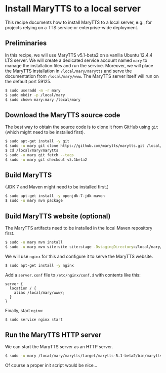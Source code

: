 # Install MaryTTS to a local server

This recipe documents how to install MaryTTS to a local server, e.g., for projects relying on a TTS service or enterprise-wide deployment.

## Preliminaries

In this recipe, we will use MaryTTS v5.1-beta2 on a vanilla Ubuntu 12.4.4 LTS server.
We will create a dedicated service account named `mary` to manage the installation files and run the service.
Moreover, we will place the MaryTTS installation in `/local/mary/marytts` and serve the documentation from `/local/mary/www`.
The MaryTTS server itself will run on the default port 59125.

```bash
$ sudo useradd -m -r mary
$ sudo mkdir -p /local/mary
$ sudo chown mary:mary /local/mary
```

## Download the MaryTTS source code

The best way to obtain the source code is to clone it from GitHub using `git` (which might need to be installed first).

```bash
$ sudo apt-get install -y git
$ sudo -u mary git clone https://github.com/marytts/marytts.git /local/mary/marytts
$ cd /local/mary/marytts
$ sudo -u mary git fetch --tags
$ sudo -u mary git checkout v5.1beta2
```

## Build MaryTTS

(JDK 7 and Maven might need to be installed first.)

```bash
$ sudo apt-get install -y openjdk-7-jdk maven
$ sudo -u mary mvn package
```

## Build MaryTTS website (optional)

The MaryTTS artifacts need to be installed in the local Maven repository first.

```bash
$ sudo -u mary mvn install
$ sudo -u mary mvn site:site site:stage -DstagingDirectory=/local/mary/www
```

We will use `nginx` for this and configure it to serve the MaryTTS website.
```bash
$ sudo apt-get install -y nginx
```

Add a `server.conf` file to `/etc/nginx/conf.d` with contents like this:
```nginx
server {
  location / {
    alias /local/mary/www/;
  }
}
```

Finally, start `nginx`:
```bash
$ sudo service nginx start
```

## Run the MaryTTS HTTP server

We can start the MaryTTS server as an HTTP server.
```bash
$ sudo -u mary /local/mary/marytts/target/marytts-5.1-beta2/bin/marytts-server.sh
```
Of course a proper init script would be nice...
